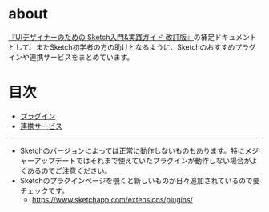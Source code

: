 # about
[『UIデザイナーのための Sketch入門&実践ガイド 改訂版』](https://amzn.to/2QC200B)の補足ドキュメントとして、またSketch初学者の方の助けとなるように、Sketchのおすすめプラグインや連携サービスをまとめています。

# 目次
- [プラグイン](https://github.com/yory-design/sketch-plugins-services/blob/master/sketch-plugins.md)
- [連携サービス](https://github.com/yory-design/sketch-plugins-services/blob/master/sketch-services.md)

---
- Sketchのバージョンによっては正常に動作しないものもあります。特にメジャーアップデートではそれまで使えていたプラグインが動作しない場合がよくあるのでご注意ください。
- Sketchのプラグインページを覗くと新しいものが日々追加されているので要チェックです。
  - https://www.sketchapp.com/extensions/plugins/
